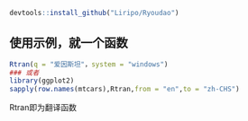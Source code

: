```R
devtools::install_github("Liripo/Ryoudao")
```

## 使用示例，就一个函数
```R
Rtran(q = "爱因斯坦"，system = "windows")
### 或者
library(ggplot2)
sapply(row.names(mtcars),Rtran,from = "en",to = "zh-CHS")
```
Rtran即为翻译函数

